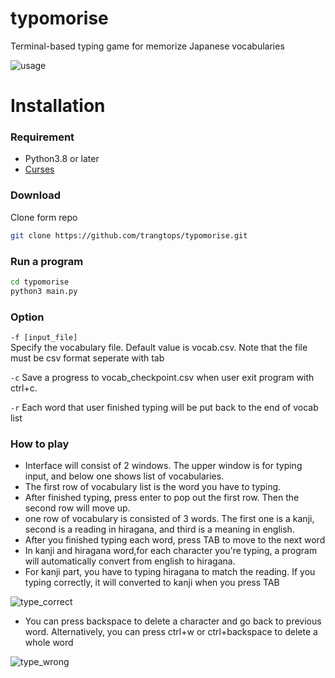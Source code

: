 # typomorise
Terminal-based typing game for memorize Japanese vocabularies 

![usage](https://user-images.githubusercontent.com/16998540/158050929-4c6f59da-62cc-45ec-aae7-7b1a3cee15cc.gif)

# Installation
### Requirement
- Python3.8 or later
- [Curses](https://docs.python.org/3/howto/curses.html)


### Download

Clone form repo
```sh
git clone https://github.com/trangtops/typomorise.git
```
### Run a program

```sh
cd typomorise
python3 main.py
```
### Option
`-f [input_file]`  
Specify the vocabulary file. Default value is vocab.csv. Note that the file must be csv format seperate with tab

`-c`
Save a progress to vocab_checkpoint.csv when user exit program with ctrl+c. 

`-r`
Each word that user finished typing will be put back to the end of vocab list

### How to play
- Interface will consist of 2 windows. The upper window is for typing input, and below one shows list of vocabularies.
- The first row of vocabulary list is the word you have to typing.
- After finished typing, press enter to pop out the first row. Then the second row will move up.
- one row of vocabulary is consisted of 3 words. The first one is a kanji, second is a reading in hiragana, and third is a meaning in english.
- After you finished typing each word, press TAB to move to the next word
- In kanji and hiragana word,for each character you're typing, a program will automatically convert from english to hiragana.
- For kanji part, you have to typing hiragana to match the reading. If you typing correctly, it will converted to kanji when you press TAB

![type_correct](https://user-images.githubusercontent.com/16998540/158052179-b0fa97d6-e373-499b-9e90-a3c4402ecc57.gif)

- You can press backspace to delete a character and go back to previous word. Alternatively, you can press ctrl+w or ctrl+backspace to delete a whole word


![type_wrong](https://user-images.githubusercontent.com/16998540/158052257-3ba148aa-fae2-4e25-805c-7c62e335ba2c.gif)




